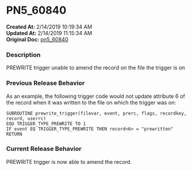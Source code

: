 # PN5_60840

**Created At:** 2/14/2019 10:19:34 AM  
**Updated At:** 2/14/2019 11:15:34 AM  
**Original Doc:** [pn5_60840](https://docs.jbase.com/release-notes/pn5_60840)  


### Description

PREWRITE trigger unable to amend the record on the file the trigger is on



### Previous Release Behavior

As an example, the following trigger code would not update attribute 6 of the record when it was written to the file on which the trigger was on:

```
SUBROUTINE prewrite_trigger(filevar, event, prerc, flags, recordkey, record, userrc)
EQU TRIGGER_TYPE_PREWRITE TO 1
IF event EQ TRIGGER_TYPE_PREWRITE THEN record<6> = "prewritten"
RETURN
```



### Current Release Behavior

PREWRITE trigger is now able to amend the record.
